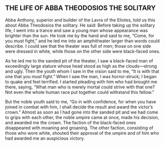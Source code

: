 ## THE LIFE OF ABBA THEODOSIOS THE SOLITARY

Abba Anthony, superior and builder of the Lavra of the Eliotes, told us this about Abba Theodosios the solitary. He said: Before taking up the solitary life, I went into a trance and saw a young man whose appearance was brighter than the sun. He took me by the hand and said to me, “Come, for you must fight,” and he led me into an amphitheater larger than words could describe. I could see that the theater was full of men; those on one side were dressed in white, while those on the other side were black-faced ones.

As he led me to the sanded pit of the theater, I saw a black-faced man of exceedingly large stature whose head stood as high as the clouds—strong and ugly. Then the youth whom I saw in the vision said to me, “It is with that one that you must fight.” When I saw the man, I was horror-struck; I began to quake and feel terrified. I started pleading with him who had brought me there, saying, “What man who is merely mortal could strive with that one? Not even the whole human race put together could withstand this fellow.”

But the noble youth said to me, “Go in with confidence, for when you have joined in combat with him, I shall decide the result and award the victor’s crown.” Almost as soon as I had gone into the sanded pit and we had come to grips with each other, the noble umpire came at once, made his decision, and awarded me the crown. The faction of the black-faced ones disappeared with moaning and groaning. The other faction, consisting of those who wore white, shouted their approval of the umpire and of him who had awarded me an auspicious victory.
